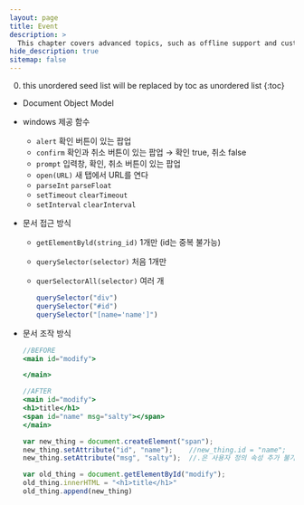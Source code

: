 ```yaml
---
layout: page
title: Event
description: >
  This chapter covers advanced topics, such as offline support and custom JS builds. Codings skills are recommended.
hide_description: true
sitemap: false
---
```

0. this unordered seed list will be replaced by toc as unordered list
{:toc}

- Document Object Model
- windows  제공 함수
    - `alert` 확인 버튼이 있는 팝업
    - `confirm` 확인과 취소 버튼이 있는 팝업 → 확인 true, 취소 false
    - `prompt` 입력창, 확인, 취소 버튼이 있는 팝업
    - `open(URL)` 새 탭에서 URL를 연다
    - `parseInt` `parseFloat`
    - `setTimeout` `clearTimeout`
    - `setInterval` `clearInterval`
- 문서 접근 방식
    - `getElementByld(string_id)` 1개만 (id는 중복 불가능)
    - `querySelector(selector)` 처음 1개만
    - `querSelectorAll(selector)` 여러 개
        
        ```jsx
        querySelector("div")
        querySelector("#id")
        querySelector("[name='name']")
        ```
        
- 문서 조작 방식
    
    
    ```jsx
    //BEFORE
    <main id="modify">
    
    </main>
    ```
    
    ```jsx
    //AFTER
    <main id="modify">
    <h1>title</h1>
    <span id="name" msg="salty"></span>
    </main>
    ```
    
    ```jsx
    var new_thing = document.createElement("span");
    new_thing.setAttribute("id", "name");    //new_thing.id = "name";
    new_thing.setAttribute("msg", "salty");  //.은 사용자 정의 속성 추가 불가능
    
    var old_thing = document.getElementById("modify");
    old_thing.innerHTML = "<h1>title</h1>"
    old_thing.append(new_thing)
    ```
